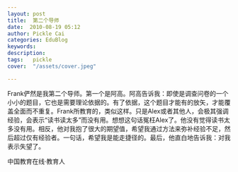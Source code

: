 ```yaml
---
layout: post  
title:  第二个导师  
date:  2010-08-19 05:12  
author: Pickle Cai  
categories: EduBlog  
keywords: 
description:   
tags:	pickle   
cover:  "/assets/cover.jpeg"  

---  
```

    
Frank俨然是我第二个导师。第一个是阿高。阿高告诉我：即使是调查问卷的一个小小的题目，它也是需要理论依据的。有了依据，这个题目才能有的放矢，才能覆盖全面而不重复。Frank所教育的，类似这样。只是Alex或者其他人，会极其强调经验，会表示“读书读太多”而没有用。想想这句话冤枉Alex了。他没有觉得读书太多没有用。相反，他对我抱了很大的期望值，希望我通过方法来弥补经验不足，然后超过仅有经验者。一句话，希望我是能走捷径的。最后，他直白地告诉我：对我表示失望了。						

		    
 中国教育在线·教育人

